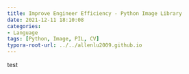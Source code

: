 ```yaml
---
title: Improve Engineer Efficiency - Python Image Library
date: 2021-12-11 18:10:08
categories: 
- Language
tags: [Python, Image, PIL, CV]
typora-root-url: ../../allenlu2009.github.io
---
```


<script type="text/x-mathjax-config">
MathJax.Hub.Config({
  TeX: { equationNumbers: { autoNumber: "AMS" } }
});
</script>


test

